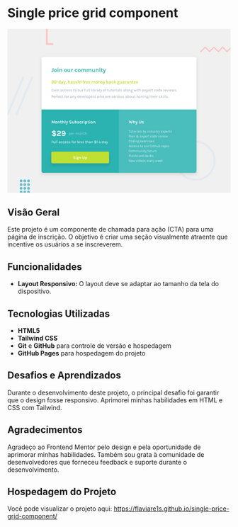# Single price grid component

![Design preview for the Single price grid component coding challenge](./design/desktop-preview.jpg)


## Visão Geral

Este projeto é um componente de chamada para ação (CTA) para uma página de inscrição. O objetivo é criar uma seção visualmente atraente que incentive os usuários a se inscreverem.

## Funcionalidades

- **Layout Responsivo:** O layout deve se adaptar ao tamanho da tela do dispositivo.

## Tecnologias Utilizadas

- **HTML5**
- **Tailwind CSS**
- **Git** e **GitHub** para controle de versão e hospedagem
- **GitHub Pages** para hospedagem do projeto

## Desafios e Aprendizados

Durante o desenvolvimento deste projeto, o principal desafio foi garantir que o design fosse responsivo. Aprimorei minhas habilidades em HTML e CSS com Tailwind.

## Agradecimentos

Agradeço ao Frontend Mentor pelo design e pela oportunidade de aprimorar minhas habilidades. Também sou grata à comunidade de desenvolvedores que forneceu feedback e suporte durante o desenvolvimento.

## Hospedagem do Projeto

Você pode visualizar o projeto aqui: https://flaviare1s.github.io/single-price-grid-component/
